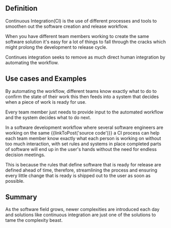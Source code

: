 ## Definition
Continuous Integration(CI) is the use of different processes and tools to smoothen out the software creation and release workflow.

When you have different team members working to create the same software solution it's easy for a lot of things to fall through the cracks which might prolong the development to release cycle.

Continues integration seeks to remove as much direct human integration by automating the workflow.


## Use cases and Examples
By automating the workflow, different teams know exactly what to do to confirm the state of their work this then feeds into a system that decides when a piece of work is ready for use. 

Every team member just needs to provide input to the automated workflow and the system decides what to do next.

In a software development workflow where several software engineers are working on the same {{linkToPost('source code')}} a CI process can help each team member know exactly what each person is working on without too much interaction, with set rules and systems in place completed parts of software will end up in the user's hands without the need for endless decision meetings.

This is because the rules that define software that is ready for release are defined ahead of time, therefore, streamlining the process and ensuring every little change that is ready is shipped out to the user as soon as possible.

## Summary
As the software field grows, newer complexities are introduced each day and solutions like continuous integration are just one of the solutions to tame the complexity beast.